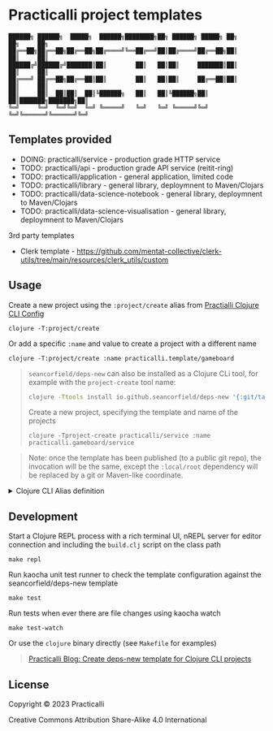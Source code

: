 # Practicalli project templates


```none
██████╗ ██████╗  █████╗  ██████╗████████╗██╗ ██████╗ █████╗ ██╗     ██╗     ██╗
██╔══██╗██╔══██╗██╔══██╗██╔════╝╚══██╔══╝██║██╔════╝██╔══██╗██║     ██║     ██║
██████╔╝██████╔╝███████║██║        ██║   ██║██║     ███████║██║     ██║     ██║
██╔═══╝ ██╔══██╗██╔══██║██║        ██║   ██║██║     ██╔══██║██║     ██║     ██║
██║     ██║  ██║██║  ██║╚██████╗   ██║   ██║╚██████╗██║  ██║███████╗███████╗██║
╚═╝     ╚═╝  ╚═╝╚═╝  ╚═╝ ╚═════╝   ╚═╝   ╚═╝ ╚═════╝╚═╝  ╚═╝╚══════╝╚══════╝╚═╝
```



## Templates provided

* DOING: practicalli/service - production grade HTTP service
* TODO: practicalli/api - production grade API service (reitit-ring)
* TODO: practicalli/application - general application, limited code
* TODO: practicalli/library - general library, deploymnent to Maven/Clojars
* TODO: practicalli/data-science-notebook - general library, deploymnent to Maven/Clojars
* TODO: practicalli/data-science-visualisation - general library, deploymnent to Maven/Clojars


3rd party templates
* Clerk template - https://github.com/mentat-collective/clerk-utils/tree/main/resources/clerk_utils/custom

## Usage

Create a new project using the `:project/create` alias from [Practialli Clojure CLI Config](https://practical.li/clojure/clojure-cli/practicalli-config/)

```shell
clojure -T:project/create
```

Or add a specific `:name` and value to create a project with a different name

```shell
clojure -T:project/create :name practicalli.template/gameboard
```

> `seancorfield/deps-new` can also be installed as a Clojure CLi tool, for example with the `project-create` tool name:
> ```bash
> clojure -Ttools install io.github.seancorfield/deps-new '{:git/tag "v0.5.0"}' :as project-create
> ```
>
> Create a new project, specifying the template and name of the projects
>
> ```shell
> clojure -Tproject-create practicalli/service :name practicalli.gameboard/service
> ```


> Note: once the template has been published (to a public git repo), the invocation will be the same, except the `:local/root` dependency will be replaced by a git or Maven-like coordinate.

<details>
<summary>Clojure CLI Alias definition</summary>

Combined
```clojure
  :project/create
  {:replace-deps {io.github.seancorfield/deps-new
                  {:git/tag "v0.5.0" :git/sha "48bf01e"}
                  practicalli/clojure-cli-project-templates
                  {:local/root "/home/practicalli/projects/practicalli/clojure-cli-project-templates/"}}
   :exec-fn      org.corfield.new/create
   :exec-args    {:template practicalli.template/service
                  :name practicalli.gameboard/service}}
```

</details>





## Development

Start a Clojure REPL process with a rich terminal UI, nREPL server for editor connection and including the `build.clj` script on the class path

```shell
make repl
```

Run kaocha unit test runner to check the template configuration against the seancorfield/deps-new template

```shell
make test
```

Run tests when ever there are file changes using kaocha watch

```shell
make test-watch
```

Or use the `clojure` binary directly (see `Makefile` for examples)


> [Practicalli Blog: Create deps-new template for Clojure CLI projects](https://practical.li/blog-staging/posts/create-deps-new-template-for-clojure-cli-projects/)


## License

Copyright © 2023 Practicalli

Creative Commons Attribution Share-Alike 4.0 International
